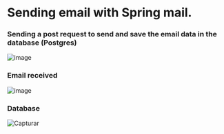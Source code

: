 # Sending email with Spring mail.

### Sending a post request to send and save the email data in the database (Postgres)
![image](https://github.com/wmvieira21/SpringMailMicroservice/assets/90009567/2b60f15d-bcec-4655-a4d5-75cc4ad4371f)

### Email received
![image](https://github.com/wmvieira21/SpringMailMicroservice/assets/90009567/8ddf5874-67d2-47b9-881f-9ebae6887bbf)

### Database
![Capturar](https://github.com/wmvieira21/SpringMailMicroservice/assets/90009567/ae4c91c3-98ed-415a-93ae-c7fafa19d2e2)




